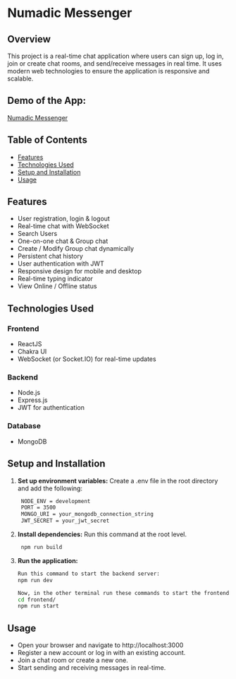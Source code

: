 # Numadic Messenger

## Overview

This project is a real-time chat application where users can sign up, log in, join or create chat rooms, and send/receive messages in real time. It uses modern web technologies to ensure the application is responsive and scalable.

## Demo of the App:

   [Numadic Messenger](https://youtu.be/PkGRgoXnP-E)

## Table of Contents

- [Features](#features)
- [Technologies Used](#technologies-used)
- [Setup and Installation](#setup-and-installation)
- [Usage](#usage)

## Features

- User registration, login & logout
- Real-time chat with WebSocket
- Search Users
- One-on-one chat & Group chat
- Create / Modify Group chat dynamically
- Persistent chat history
- User authentication with JWT
- Responsive design for mobile and desktop
- Real-time typing indicator
- View Online / Offline status

## Technologies Used

### Frontend

- ReactJS
- Chakra UI
- WebSocket (or Socket.IO) for real-time updates

### Backend

- Node.js
- Express.js
- JWT for authentication

### Database

- MongoDB

## Setup and Installation

1. **Set up environment variables:**
   Create a .env file in the root directory and add the following:

   ```sh
    NODE_ENV = development
    PORT = 3500
    MONGO_URI = your_mongodb_connection_string
    JWT_SECRET = your_jwt_secret
2. **Install dependencies:**
   Run this command at the root level.
   ```sh
    npm run build
3. **Run the application:**
   
   ```sh
   Run this command to start the backend server:
   npm run dev

   Now, in the other terminal run these commands to start the frontend server:
   cd frontend/
   npm run start

## Usage

- Open your browser and navigate to http://localhost:3000
- Register a new account or log in with an existing account.
- Join a chat room or create a new one.
- Start sending and receiving messages in real-time.


